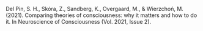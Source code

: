 ﻿---
layout: post
date:   2021-01-08 09:00:00
link: https://academic.oup.com/nc/article/2021/2/niab019/6354404
categories: article
year: 2021
---

Del Pin, S. H., Skóra, Z., Sandberg, K., Overgaard, M., & Wierzchoń, M. (2021). Comparing theories of consciousness: why it matters and how to do it. In Neuroscience of Consciousness (Vol. 2021, Issue 2).
